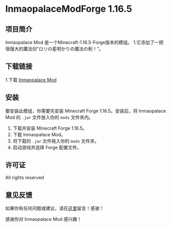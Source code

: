 # InmaopalaceModForge 1.16.5

## 项目简介
Inmaopalace Mod 是一个Minecraft-1.16.5-Forge版本的模组。
1.它添加了一把很强大的魔法剑“ロリの星明かりの魔法の剣！”。

## 下载链接
1.下载 [Inmaopalace Mod](https://pan.baidu.com/s/1r_naIIaq0sYdE_wQyclYCA)

## 安装
要安装此模组，你需要先安装 Minecraft Forge 1.16.5。安装后，将 Inmaopalace Mod 的 `.jar` 文件放入你的 `mods` 文件夹内。
1. 下载并安装 Minecraft Forge 1.16.5。
2. 下载 Inmaopalace Mod。
3. 将下载的 `.jar` 文件拖入你的 `mods` 文件夹。
4. 启动游戏并选择 Forge 配置文件。

## 许可证
All rights reserved

## 意见反馈
如果你有任何问题或建议，请在[这里](https://space.bilibili.com/402959210?spm_id_from=333.1007.0.0)留言！感谢！

感谢你对 Inmaopalace Mod 感兴趣！
